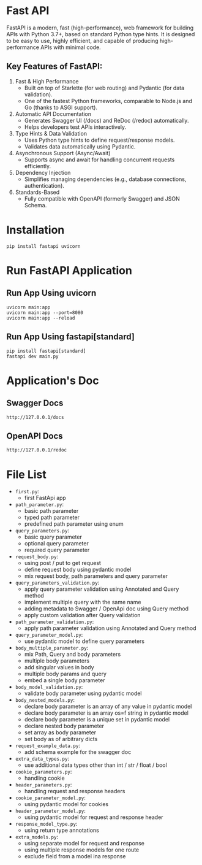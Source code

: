 # Fast API
FastAPI is a modern, fast (high-performance), web framework for building APIs with Python 3.7+, based on standard Python type hints. It is designed to be easy to use, highly efficient, and capable of producing high-performance APIs with minimal code.

## Key Features of FastAPI:
1. Fast & High Performance
    - Built on top of Starlette (for web routing) and Pydantic (for data validation).
    - One of the fastest Python frameworks, comparable to Node.js and Go (thanks to ASGI support).
2. Automatic API Documentation
    - Generates Swagger UI (/docs) and ReDoc (/redoc) automatically.
    - Helps developers test APIs interactively.
3. Type Hints & Data Validation
    - Uses Python type hints to define request/response models.
    - Validates data automatically using Pydantic.
4. Asynchronous Support (Async/Await)
    - Supports async and await for handling concurrent requests efficiently.
5. Dependency Injection
    - Simplifies managing dependencies (e.g., database connections, authentication).
6. Standards-Based
    - Fully compatible with OpenAPI (formerly Swagger) and JSON Schema.

# Installation

```
pip install fastapi uvicorn
```

# Run FastAPI Application

## Run App Using uvicorn

```
uvicorn main:app
uvicorn main:app --port=8080
uvicorn main:app --reload
```

## Run App Using fastapi[standard]

```
pip install fastapi[standard]
fastapi dev main.py
```

# Application's Doc

## Swagger Docs
```
http://127.0.0.1/docs
```

## OpenAPI Docs
```
http://127.0.0.1/redoc
```


# File List
- `first.py`: 
    - first FastApi app
- `path_parameter.py`: 
    - basic path parameter
    - typed path parameter
    - predefined path parameter using enum
- `query_parameters.py`: 
    - basic query parameter
    - optional query parameter
    - required query parameter
- `request_body.py`: 
    - using post / put to get request
    - define request body using pydantic model
    - mix request body, path parameters and query parameter 
- `query_parameters_validation.py`: 
    - apply query parameter validation using Annotated and Query method
    - implement multiple query with the same name
    - adding metadata to Swagger / OpenApi doc using Query method
    - apply custom validation after Query validation
- `path_parameter_validation.py`:
    - apply path parameter validation using Annotated and Query method
- `query_parameter_model.py`:
    - use pydantic model to define query parameters
- `body_multiple_parameter.py`:
    - mix Path, Query and body parameters
    - multiple body parameters
    - add singular values in body
    - multiple body params and query
    - embed a single body parameter
- `body_model_validation.py`:
    - validate body parameter using pydantic model
- `body_nested_models.py`:
    - declare body parameter is an array of any value in pydantic model
    - declare body parameter is an array os=f string in pydantic model
    - declare body parameter is a unique set in pydantic model
    - declare nested body parameter
    - set array as body parameter
    - set body as of arbitrary dicts
- `request_example_data.py`:
    - add schema example for the swagger doc
- `extra_data_types.py`:
    - use additional data types other than int / str / float / bool
- `cookie_parameters.py`:
    - handling cookie
- `header_parameters.py`:
    - handling request and response headers
- `cookie_parameter_model.py`:
    - using pydantic model for cookies
- `header_parameter_model.py`:
    - using pydantic model for request and response header
- `response_model_type.py`:
    - using return type annotations
- `extra_models.py`:
    - using separate model for request and response
    - using multiple response models for one route
    - exclude field from a model ina response